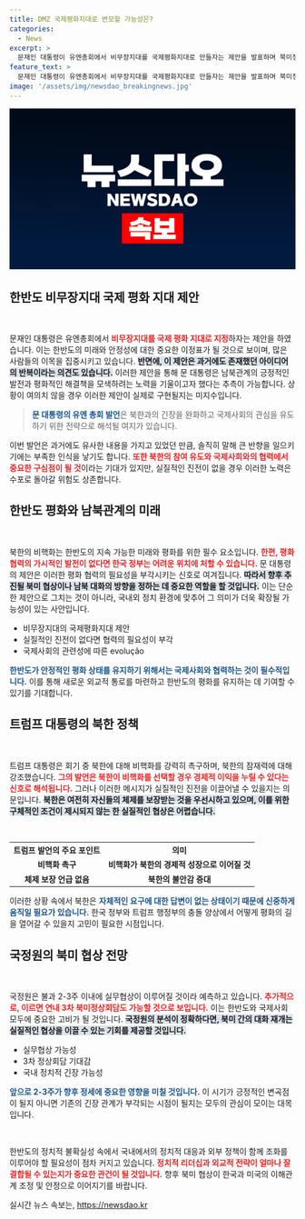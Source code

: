 ```yaml
---
title: DMZ 국제평화지대로 변모할 가능성은?
categories:
  - News
excerpt: >
  문재인 대통령이 유엔총회에서 비무장지대를 국제평화지대로 만들자는 제안을 발표하며 북미정상회담에 대한 기대감이 고조되고 있습니다. 그러나 트럼프의 탄핵 논란이 협상에 미칠 영향이 우려되는 상황입니다. 클릭하고 자세한 내용을 확인해보세요!
feature_text: >
  문재인 대통령이 유엔총회에서 비무장지대를 국제평화지대로 만들자는 제안을 발표하며 북미정상회담에 대한 기대감이 고조되고 있습니다. 그러나 트럼프의 탄핵 논란이 협상에 미칠 영향이 우려되는 상황입니다. 클릭하고 자세한 내용을 확인해보세요!
image: '/assets/img/newsdao_breakingnews.jpg'
---
```


<p><img src="/assets/img/newsdao_breakingnews.jpg" alt="flaretime 속보" /></p>

<h2 data-ke-size="size26">한반도 비무장지대 국제 평화 지대 제안</h2>

<p data-ke-size="size16">&nbsp;</p>

<p>문재인 대통령은 유엔총회에서 <b><span style="color: #ee2323;">비무장지대를 국제 평화 지대로 지정</span></b>하자는 제안을 하였습니다. 이는 한반도의 미래와 안정성에 대한 중요한 이정표가 될 것으로 보이며, 많은 사람들의 이목을 집중시키고 있습니다. <b><span style="background-color: #21538527;">반면에, 이 제안은 과거에도 존재했던 아이디어의 반복이라는 의견도 있습니다.</span></b> 이러한 제안을 통해 문 대통령은 남북관계의 긍정적인 발전과 평화적인 해결책을 모색하려는 노력을 기울이고자 했다는 추측이 가능합니다. 상황이 여의치 않을 경우 이러한 제안이 실제로 구현될지는 미지수입니다.</p>

<blockquote>
<b><span style="color: #1a5490;">문 대통령의 유엔 총회 발언</span></b>은 북한과의 긴장을 완화하고 국제사회의 관심을 유도하기 위한 전략으로 해석될 여지가 있습니다.
</blockquote>

<p>이번 발언은 과거에도 유사한 내용을 가지고 있었던 만큼, 솔직히 말해 큰 반향을 일으키기에는 부족한 인식을 낳기도 합니다. <b><span style="color: #ee2323;">또한 북한의 참여 유도와 국제사회와의 협력에서 중요한 구심점이 될 것</span></b>이라는 기대가 있지만, 실질적인 진전이 없을 경우 이러한 노력은 수포로 돌아갈 위험도 상존합니다.</p>

<h2 data-ke-size="size26">한반도 평화와 남북관계의 미래</h2>

<p data-ke-size="size16">&nbsp;</p>

<p>북한의 비핵화는 한반도의 지속 가능한 미래와 평화를 위한 필수 요소입니다. <b><span style="color: #ee2323;">한편, 평화 협력의 가시적인 발전이 없다면 한국 정부는 어려운 위치에 처할 수 있습니다.</span></b> 문 대통령의 제안은 이러한 평화 협력의 필요성을 부각시키는 신호로 여겨집니다. <b><span style="background-color: #21538527;">따라서 향후 추진될 북미 협상이나 남북 대화의 방향을 정하는 데 중요한 역할을 할 것입니다.</span></b> 이는 단순한 제안으로 그치는 것이 아니라, 국내외 정치 환경에 맞추어 그 의미가 더욱 확장될 가능성이 있는 사안입니다.</p>

<ul>
  <li>비무장지대의 국제평화지대 제안</li>
  <li>실질적인 진전이 없다면 협력의 필요성이 부각</li>
  <li>국제사회의 관련성에 따른 evolução</li>
</ul>

<p><b><span style="color: #1a5490;">한반도가 안정적인 평화 상태를 유지하기 위해서는 국제사회와 협력하는 것이 필수적입니다.</span></b> 이를 통해 새로운 외교적 통로를 마련하고 한반도의 평화를 유지하는 데 기여할 수 있기를 기대합니다.</p>

<h2 data-ke-size="size26">트럼프 대통령의 북한 정책</h2>

<p data-ke-size="size16">&nbsp;</p>

<p>트럼프 대통령은 회기 중 북한에 대해 비핵화를 강력히 촉구하며, 북한의 잠재력에 대해 강조했습니다. <b><span style="color: #ee2323;">그의 발언은 북한이 비핵화를 선택할 경우 경제적 이익을 누릴 수 있다는 신호로 해석됩니다.</span></b> 그러나 이러한 메시지가 실질적인 진전을 이끌어낼 수 있을지는 의문입니다. <b><span style="background-color: #21538527;">북한은 여전히 자신들의 체제를 보장받는 것을 우선시하고 있으며, 이를 위한 구체적인 조건이 제시되지 않는 한 실질적인 협상은 어렵습니다.</span></b></p>

<p><br></p>

<table style="width:100%;">
  <tr>
    <th style="text-align: center;">트럼프 발언의 주요 포인트</th>
    <th style="text-align: center;">의미</th>
  </tr>
  <tr>
    <td style="text-align: center;"><b>비핵화 촉구</b></td>
    <td style="text-align: center;"><b>비핵화가 북한의 경제적 성장으로 이어질 것</b></td>
  </tr>
  <tr>
    <td style="text-align: center;"><b>체제 보장 언급 없음</b></td>
    <td style="text-align: center;"><b>북한의 불안감 증대</b></td>
  </tr>
</table>

<p>이러한 상황 속에서 북한은 <b><span style="color: #1a5490;">자체적인 요구에 대한 답변이 없는 상태이기 때문에 신중하게 움직일 필요가 있습니다.</span></b> 한국 정부와 트럼프 행정부의 충돌 양상에서 어떻게 평화의 길을 열어갈 수 있을지 고민이 필요한 시점입니다.</p>

<h2 data-ke-size="size26">국정원의 북미 협상 전망</h2>

<p data-ke-size="size16">&nbsp;</p>

<p>국정원은 불과 2-3주 이내에 실무협상이 이루어질 것이라 예측하고 있습니다. <b><span style="color: #ee2323;">추가적으로, 이르면 연내 3차 북미정상회담도 가능할 것으로 보입니다.</span></b> 이는 한반도와 국제사회 모두에 중요한 고비가 될 것입니다. <b><span style="background-color: #21538527;">국정원의 분석이 정확하다면, 북미 간의 대화 재개는 실질적인 협상을 이끌 수 있는 기회를 제공할 것입니다.</span></b></p>

<ul>
  <li>실무협상 가능성</li>
  <li>3차 정상회담 기대감</li>
  <li>국내 정치적 긴장 가능성</li>
</ul>

<p><b><span style="color: #1a5490;">앞으로 2-3주가 향후 정세에 중요한 영향을 미칠 것입니다.</span></b> 이 시기가 긍정적인 변곡점이 될지 아니면 기존의 긴장 관계가 부각되는 시점이 될지는 모두의 관심이 모이는 대목입니다.</p>

<p data-ke-size="size16">&nbsp;</p>

<p>한반도의 정치적 불확실성 속에서 국내에서의 정치적 대응과 외부 정책이 함께 조화를 이루어야 할 필요성이 점차 커지고 있습니다. <b><span style="color: #ee2323;">정치적 리더십과 외교적 전략이 얼마나 잘 결합될 수 있는지가 중요한 관건이 될 것입니다.</span></b> 향후 북미 협상이 한국과 미국의 이해관계 조정 및 안정으로 이어지기를 바랍니다.</p>
실시간 뉴스 속보는, <a href="https://newsdao.kr" rel="dofollow">https://newsdao.kr</a>


